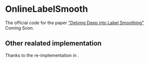 # OnlineLabelSmooth
The official code for the paper ["Delving Deep into Label Smoothing"](https://arxiv.org/pdf/2011.12562.pdf)  
Coming Soon.

## Other realated implementation
Thanks to the re-implementation in [](https://github.com/Kurumi233/OnlineLabelSmoothing).

